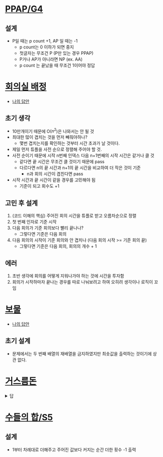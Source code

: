 # [PPAP/G4](https://www.acmicpc.net/problem/16120)

## 설계
- P일 때는 p count +1, AP 일 때는 -1
    - p count는 0 이하가 되면 중지
    - 첫글자는 무조건 P (P만 있는 경우 PPAP)
    - P거나 AP가 아니라면 NP (ex. AA)
    - p count 는 끝났을 때 무조건 1이어야 정답


# [회의실 배정](https://www.acmicpc.net/problem/1931)

- [나의 답안](https://github.com/KimGyeongMin-KR/algoritm/blob/main/baekjoon/greedy/S1-1931.py)


## 초기 생각
- 10만개이기 때문에 O($n^2$)은 나와서는 안 될 것
- 최대한 많이 겹치는 것을 먼저 빼줘야하나?
    - 몇번 겹치는지를 확인하는 것부터 시간 초과가 날 것이다.
- 제일 먼저 튜플을 사전 순으로 정렬해 주어야 할 것.
- 사전 순이기 때문에 시작 n번째 인덱스 다음 n+1번째의 시작 시간은 같거나 클 것
    - 같다면 끝 시간은 무조건 클 것이기 때문에 pass
    - 다르다면 n의 끝 시간과 n+1의 끝 시간을 비교하여 더 작은 것이 기준
        - n과 회의 시간이 겹친다면 pass
- 시작 시간과 끝 시간이 같을 경우를 고민해야 됨
    - 기준이 되고 회수도 +1

## 고민 후 설계
1. (코드 이해의 핵심) 주어진 회의 시간을 튜플로 받고 오름차순으로 정렬
2. 첫 번째 인자로 기준 시작
3. 다음 회의가 기준 회의보다 빨리 끝나나?
    - 그렇다면 기준은 다음 회의
4. 다음 회의의 시작이 기준 회의와 안 겹치나 (다음 회의 시작 >= 기준 회의 끝)
    - 그렇다면 기준은 다음 회의, 회의의 개수 + 1

## 에러
1. 초반 생각에 회의를 어떻게 지워나가야 하는 것에 시간을 투자함
2. 회의가 시작하마자 끝나는 경우를 따로 나눠보려고 하여 오히려 생각이나 로직이 꼬임


# [보물](https://www.acmicpc.net/problem/1026)
- [나의 답안](https://github.com/KimGyeongMin-KR/algoritm/blob/main/baekjoon/greedy/S4-1026.py)

## 초기 설계
- 문제에서는 두 번째 배열의 재배열을 금지하였지만 최솟값을 출력하는 것이기에 상관 없다.


# [거스름돈](https://www.acmicpc.net/problem/5585)


<details>
<summary>답</summary>

```python
n = 1000 - int(input())
cnt = 0
for x in [500, 100, 50, 10, 5, 1]:
    cnt += n // x
    n = n % x
print(cnt)
```
</details>



# [수들의 합/S5](https://www.acmicpc.net/problem/)

## 설계
- 1부터 차례대로 더해주고 주어진 값보다 커지는 순간 더한 횟수 -1 출력

